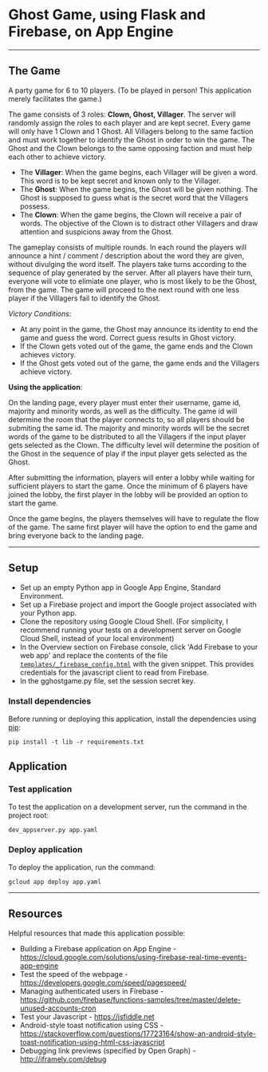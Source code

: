 # Ghost Game, using Flask and Firebase, on App Engine
___

## The Game
A party game for 6 to 10 players. (To be played in person! This application merely facilitates the game.)

The game consists of 3 roles: **Clown, Ghost, Villager**. The server will randomly assign the roles to each player and are kept secret. Every game will only have 1 Clown and 1 Ghost. All Villagers belong to the same faction and must work together to identify the Ghost in order to win the game. The Ghost and the Clown belongs to the same opposing faction and must help each other to achieve victory.

* The **Villager**: When the game begins, each Villager will be given a word. This word is to be kept secret and known only to the Villager.
* The **Ghost**: When the game begins, the Ghost will be given nothing. The Ghost is supposed to guess what is the secret word that the Villagers possess.
* The **Clown**: When the game begins, the Clown will receive a pair of words. The objective of the Clown is to distract other Villagers and draw attention and suspicions away from the Ghost.

The gameplay consists of multiple rounds. In each round the players will announce a hint / comment / description about the word they are given, without divulging the word itself. The players take turns according to the sequence of play generated by the server. After all players have their turn, everyone will vote to elimiate one player, who is most likely to be the Ghost, from the game. The game will proceed to the next round with one less player if the Villagers fail to identify the Ghost.

_Victory Conditions_:
* At any point in the game, the Ghost may announce its identity to end the game and guess the word. Correct guess results in Ghost victory.
* If the Clown gets voted out of the game, the game ends and the Clown achieves victory.
* If the Ghost gets voted out of the game, the game ends and the Villagers achieve victory.

**Using the application**:

On the landing page, every player must enter their username, game id, majority and minority words, as well as the difficulty.
The game id will determine the room that the player connects to, so all players should be submiting the same id. The majority and minority words will be the secret words of the game to be distributed to all the Villagers if the input player gets selected as the Clown. The difficulty level will determine the position of the Ghost in the sequence of play if the input player gets selected as the Ghost.

After submitting the information, players will enter a lobby while waiting for sufficient players to start the game. Once the minimum of 6 players have joined the lobby, the first player in the lobby will be provided an option to start the game.

Once the game begins, the players themselves will have to regulate the flow of the game. The same first player will have the option to end the game and bring everyone back to the landing page.

___

## Setup

* Set up an empty Python app in Google App Engine, Standard Environment.
* Set up a Firebase project and import the Google project associated with your Python app.
* Clone the repository using Google Cloud Shell. (For simplicity, I recommend running your tests on a development server on Google Cloud Shell, instead of your local environment)
* In the Overview section on Firebase console, click 'Add Firebase to your web app' and replace the
  contents of the file
  [`templates/_firebase_config.html`](templates/_firebase_config.html) with the
  given snippet. This provides credentials for the javascript client to read from Firebase.
* In the gghostgame.py file, set the session secret key.

### Install dependencies

Before running or deploying this application, install the dependencies using
[pip](http://pip.readthedocs.io/en/stable/):

    pip install -t lib -r requirements.txt

## Application

### Test application
To test the application on a development server, run the command in the project root:

    dev_appserver.py app.yaml

### Deploy application
To deploy the application, run the command:

    gcloud app deploy app.yaml

___

## Resources

Helpful resources that made this application possible:

* Building a Firebase application on App Engine - https://cloud.google.com/solutions/using-firebase-real-time-events-app-engine
* Test the speed of the webpage - https://developers.google.com/speed/pagespeed/
* Managing authenticated users in Firebase - https://github.com/firebase/functions-samples/tree/master/delete-unused-accounts-cron
* Test your Javascript - https://jsfiddle.net
* Android-style toast notification using CSS - https://stackoverflow.com/questions/17723164/show-an-android-style-toast-notification-using-html-css-javascript
* Debugging link previews (specified by Open Graph) - http://iframely.com/debug